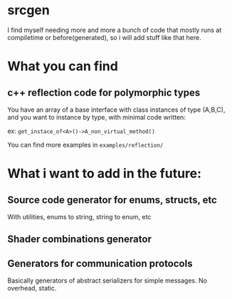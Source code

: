 # srcgen

I find myself needing more and more a bunch of code that mostly runs at compiletime or before(generated), so i will add stuff like that here.

# What you can find

## c++ reflection code for polymorphic types

You have an array of a base interface with class instances of type (A,B,C), and you want to instance by type, with minimal code written:

ex: `get_instace_of<A>()->A_non_virtual_method()`

You can find more examples in `examples/reflection/`


# What i want to add in the future:

## Source code generator for enums, structs, etc

With utilities, enums to string, string to enum, etc


## Shader combinations generator

## Generators for communication protocols

Basically generators of abstract serializers for simple messages. No overhead, static.


